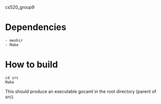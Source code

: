 cs520_group9

# Dependencies
    - menhir
    - Make


# How to build
    cd src
    Make

This should produce an executable gocaml in the root directory (parent of src).

